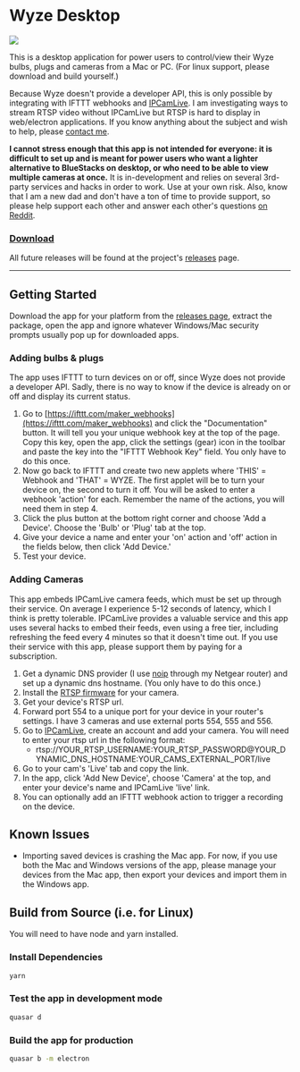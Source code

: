 # Wyze Desktop

![](src/assets/screenshot.png)

This is a desktop application for power users to control/view their Wyze bulbs, plugs and cameras from a Mac or PC. (For linux support, please download and build yourself.)

Because Wyze doesn't provide a developer API, this is only possible by integrating with IFTTT webhooks and [IPCamLive](https://www.ipcamlive.com). I am investigating ways to stream RTSP video without IPCamLive but RTSP is hard to display in web/electron applications. If you know anything about the subject and wish to help, please [contact me](https://patrickonparker.com).

**I cannot stress enough that this app is not intended for everyone: it is difficult to set up and is meant for power users who want a lighter alternative to BlueStacks on desktop, or who need to be able to view multiple cameras at once.** It is in-development and relies on several 3rd-party services and hacks in order to work. Use at your own risk. Also, know that I am a new dad and don't have a ton of time to provide support, so please help support each other and answer each other's questions [on Reddit](https://www.reddit.com/r/wyzecam/comments/gyhh90/unofficial_winmac_app_release/).

### [Download](https://github.com/patrickonparker/wyzedashboard/releases/tag/0.0.1)

All future releases will be found at the project's [releases](https://github.com/patrickonparker/wyzedashboard/releases) page.

---

## Getting Started

Download the app for your platform from the [releases page](https://github.com/patrickonparker/wyzedashboard/releases), extract the package, open the app and ignore whatever Windows/Mac security prompts usually pop up for downloaded apps.

### Adding bulbs & plugs

The app uses IFTTT to turn devices on or off, since Wyze does not provide a developer API. Sadly, there is no way to know if the device is already on or off and display its current status.

1. Go to [https://ifttt.com/maker_webhooks](https://ifttt.com/maker_webhooks) and click the "Documentation" button. It will tell you your unique webhook key at the top of the page. Copy this key, open the app, click the settings (gear) icon in the toolbar and paste the key into the "IFTTT Webhook Key" field. You only have to do this once.
2. Now go back to IFTTT and create two new applets where 'THIS' = Webhook and 'THAT' = WYZE. The first applet will be to turn your device on, the second to turn it off. You will be asked to enter a webhook 'action' for each. Remember the name of the actions, you will need them in step 4.
3. Click the plus button at the bottom right corner and choose 'Add a Device'. Choose the 'Bulb' or 'Plug' tab at the top.
4. Give your device a name and enter your 'on' action and 'off' action in the fields below, then click 'Add Device.'
5. Test your device.

### Adding Cameras

This app embeds IPCamLive camera feeds, which must be set up through their service. On average I experience 5-12 seconds of latency, which I think is pretty tolerable. IPCamLive provides a valuable service and this app uses several hacks to embed their feeds, even using a free tier, including refreshing the feed every 4 minutes so that it doesn't time out. If you use their service with this app, please support them by paying for a subscription.

1. Get a dynamic DNS provider (I use [noip](https://www.noip.com) through my Netgear router) and set up a dynamic dns hostname. (You only have to do this once.)
2. Install the [RTSP firmware](https://support.wyzecam.com/hc/en-us/articles/360026245231-Wyze-Cam-RTSP) for your camera.
3. Get your device's RTSP url.
4. Forward port 554 to a unique port for your device in your router's settings. I have 3 cameras and use external ports 554, 555 and 556.
5. Go to [IPCamLive](https://www.ipcamlive.com), create an account and add your camera. You will need to enter your rtsp url in the following format:
   - rtsp://YOUR_RTSP_USERNAME:YOUR_RTSP_PASSWORD@YOUR_DYNAMIC_DNS_HOSTNAME:YOUR_CAMS_EXTERNAL_PORT/live
6. Go to your cam's 'Live' tab and copy the link.
7. In the app, click 'Add New Device', choose 'Camera' at the top, and enter your device's name and IPCamLive 'live' link.
8. You can optionally add an IFTTT webhook action to trigger a recording on the device.

## Known Issues

- Importing saved devices is crashing the Mac app. For now, if you use both the Mac and Windows versions of the app, please manage your devices from the Mac app, then export your devices and import them in the Windows app.

## Build from Source (i.e. for Linux)

You will need to have node and yarn installed.

### Install Dependencies

```bash
yarn
```

### Test the app in development mode

```bash
quasar d
```

### Build the app for production

```bash
quasar b -m electron
```
